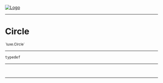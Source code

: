 
[![Logo](../../images/logo.png)](../../api/index.html)

---



<h1>Circle</h1>
<small>`luxe.Circle`</small>



---

`typedef`

---

&nbsp;
&nbsp;









---

&nbsp;
&nbsp;
&nbsp;
&nbsp;
